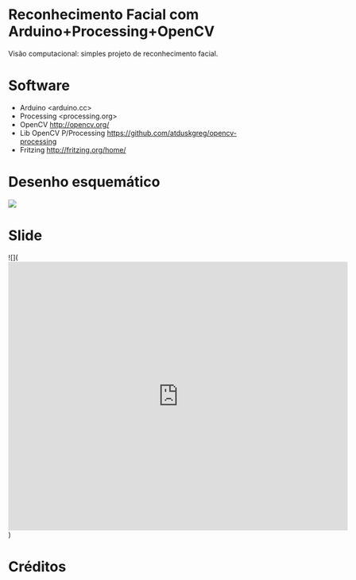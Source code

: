 # Reconhecimento Facial com Arduino+Processing+OpenCV
Visão computacional: simples projeto de reconhecimento facial.

# Software
 - Arduino <arduino.cc>
 - Processing <processing.org>
 - OpenCV <http://opencv.org/>
 - Lib OpenCV P/Processing <https://github.com/atduskgreg/opencv-processing>
 - Fritzing <http://fritzing.org/home/>

# Desenho esquemático
![](https://github.com/rodriguesfas/Reconhecimento-Facial-Com-Arduino-Processing-OpenCV/blob/master/src/img/diagrama_bb.png)

# Slide
![](<iframe src="https://docs.google.com/presentation/d/1RaHo-lt0hjr9OBP9bsiUZdThrmnigHdeWrnVLo_MQOU/embed?start=false&loop=false&delayms=3000" frameborder="0" width="683" height="541" allowfullscreen="true" mozallowfullscreen="true" webkitallowfullscreen="true"></iframe>)

# Créditos
